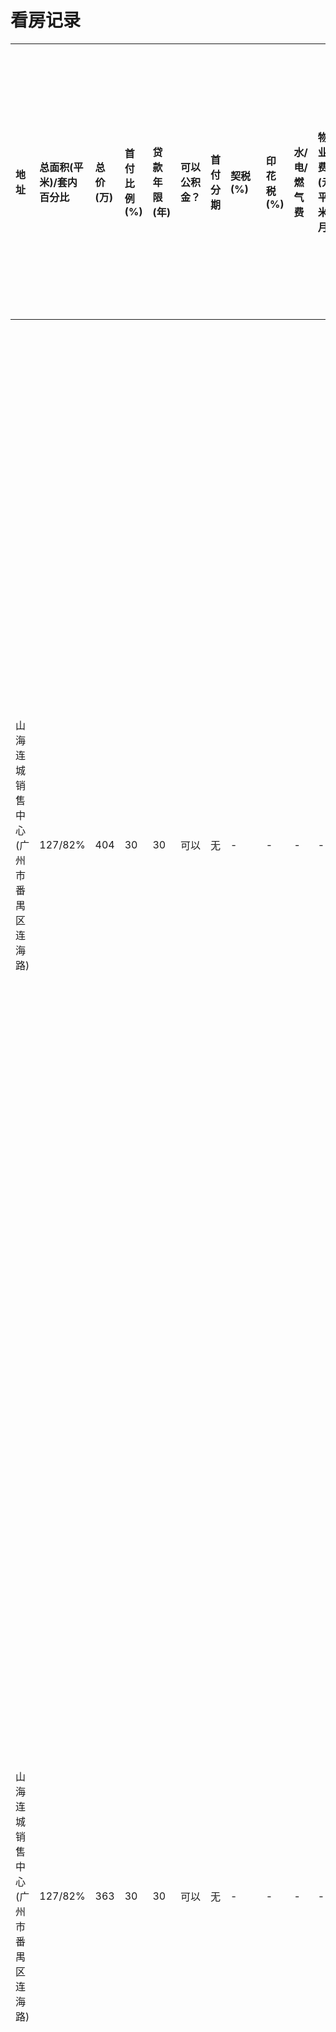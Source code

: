 # 看房记录
|地址|总面积(平米)/套内百分比|总价(万)|首付比例(%)|贷款年限(年)|可以公积金？|首付分期|契税(%)|印花税(%)|水/电/燃气费|物业费(元/平米*月)|类型(商业/住宅...)|其他收费|开发商|车位|房产证是否齐全|购房条件是否满足|建造年代|交房日期|满五唯一|楼层(本层/总层数)|朝向|几手房|学区|物业|梯户数|评价(交通，户型，装修，朝向，湿度，室外污染，室内污染, 噪音)|打分(百分制)|
|:--|:--|:--|:--|:--|:--|:--|:--|:--|:--|:--|:--|:--|:--|:--|:--|:--|:--|:--|:--|:--|:--|:--|:--|:--|:--|:--|:--|
|山海连城销售中心(广州市番禺区连海路)|127/82%|404|30|30|可以|无|-|-|-|-|住宅|3000中介费|广州利联地产发展有限公司|加1万负2层车位，加3万负1层车位，都有产权可交易|是|正在建|2022.03|-|?/32层|-|1|不确定|广州珠江物业酒店管理有限公司。人脸识别门禁，估计等电梯比较久，且隐私比较差|2梯6户|价格较贵，交通比较偏，开车去到海珠和天河估计要半小时左右。附近正在规划地铁与高速，但估计要3到5年才可以投入使用；朝北，朝南，第7栋；通风采光还算ok；室外属于工业区，广汽工厂和汽车小镇，江对面是东莞的工业区，污染估计不会小。即使是127平的房子除去公摊，大小也才刚刚好。|50|
|山海连城销售中心(广州市番禺区连海路)|127/82%|363|30|30|可以|无|-|-|-|-|住宅|3000中介费|广州利联地产发展有限公司|加1万负2层车位，加3万负1层车位，都有产权可交易|是|正在建|2022.03|-|?/32层|-|1|不确定|广州珠江物业酒店管理有限公司。人脸识别门禁，估计等电梯比较久，且隐私比较差|2梯6户|价格算合理，交通比较偏，开车去到海珠和天河估计要半小时左右。附近正在规划地铁与高速，但估计要3到5年才可以投入使用；朝北，朝南，第7栋；通风采光还算ok；室外属于工业区，广汽工厂和汽车小镇，江对面是东莞的工业区，污染估计不会小。即使是127平的房子除去公摊，大小也才刚刚好。|60|
|山海连城销售中心(广州市番禺区连海路)|97/82%|304|30|30|可以|无|-|-|-|-|住宅|3000中介费|广州利联地产发展有限公司|加1万负2层车位，加3万负1层车位，都有产权可交易|是|正在建|2022.03|-|?/32层|-|1|不确定|广州珠江物业酒店管理有限公司。人脸识别门禁，估计等电梯比较久，且隐私比较差|2梯6户|价格算合理，出去公摊后面积太小了，交通比较偏，开车去到海珠和天河估计要半小时左右。附近正在规划地铁与高速，但估计要3到5年才可以投入使用；朝北，朝南，第7栋；通风采光还算ok；室外属于工业区，广汽工厂和汽车小镇，江对面是东莞的工业区，污染估计不会小。即使是127平的房子除去公摊，大小也才刚刚好。|50|
|番禺区联邦工业城东北50米禺山西路南|97/82%|328|30|30|可以|否|1.5%|-|-|105|住宅|按揭:3000|大华集团|比例1:1.2,自费购买|是|是|正在建|2022.06|-|21/?|?|1|自带小学，中学|大华物业|2梯5户|到番禺市桥站10来分钟，有一条8车道；户型设计非常棒，还送一个额外的阳台可以改造成房间，这样实际面积大于97，估计有105平左右;装修非常符合口味；位于大夫山旁边，污染不大；旁边是一条八车道，灰尘和噪音估计不会小|80|
|番禺区联邦工业城东北50米禺山西路南|99/82%|332|30|30|可以|否|1.5%|-|-|105|住宅|按揭:3000|大华集团|比例1:1.2,自费购买|是|是|正在建|2022.06|-|21/?|?|1|自带小学，中学|大华物业|2梯5户|到番禺市桥站10来分钟，有一条8车道；户型设计非常棒，还送一个额外的阳台可以改造成房间，这样实际面积大于97，估计有105平左右;装修非常符合口味；位于大夫山旁边，污染不大；旁边是一条八车道，灰尘和噪音估计不会小|70|